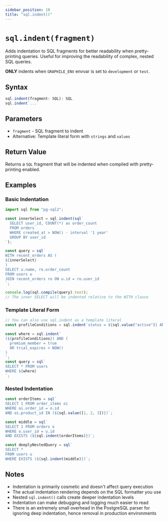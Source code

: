 ```yaml
---
sidebar_position: 10
title: "sql.indent()"
---
```


# `sql.indent(fragment)`

Adds indentation to SQL fragments for better readability when pretty-printing
queries. Useful for improving the readability of complex, nested SQL queries.

**ONLY** indents when `GRAPHILE_ENV` envvar is set to `development` or `test`.

## Syntax

```typescript
sql.indent(fragment: SQL): SQL
sql.indent`...`
```

## Parameters

- `fragment` - SQL fragment to indent
- Alternative: Template literal form with `strings` and `values`

## Return Value

Returns a `SQL` fragment that will be indented when compiled with
pretty-printing enabled.

## Examples

### Basic Indentation

```js
import sql from "pg-sql2";

const innerSelect = sql.indent(sql`
  SELECT user_id, COUNT(*) as order_count
  FROM orders
  WHERE created_at > NOW() - interval '1 year'
  GROUP BY user_id
`);

const query = sql`
WITH recent_orders AS (
${innerSelect}
)
SELECT u.name, ro.order_count
FROM users u
JOIN recent_orders ro ON u.id = ro.user_id
`;

console.log(sql.compile(query).text);
// The inner SELECT will be indented relative to the WITH clause
```

### Template Literal Form

```js
// You can also use sql.indent as a template literal
const profileConditions = sql.indent`status = ${sql.value("active")} AND age > ${sql.value(18)}`;

const where = sql.indent`
(${profileConditions}) AND (
  premium_member = true
  OR trial_expires > NOW()
)
`;
const query = sql`
SELECT * FROM users
WHERE ${where}
`;
```

### Nested Indentation

```js
const orderItems = sql`
SELECT 1 FROM order_items oi
WHERE oi.order_id = o.id
AND oi.product_id IN (${sql.value([1, 2, 3])})`;

const middle = sql`
SELECT 1 FROM orders o
WHERE o.user_id = u.id
AND EXISTS (${sql.indent(orderItems)})`;

const deeplyNestedQuery = sql`
SELECT *
FROM users u
WHERE EXISTS (${sql.indent(middle)})`;
```

## Notes

- Indentation is primarily cosmetic and doesn't affect query execution
- The actual indentation rendering depends on the SQL formatter you use
- Nested `sql.indent()` calls create deeper indentation levels
- Indentation can make debugging and logging much easier to read
- There is an extremely small overhead in the PostgreSQL parser for ignoring
  deep indentation, hence removal in production environments
